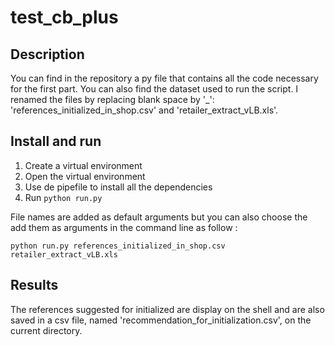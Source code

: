 # test_cb_plus

## Description
You can find in the repository a py file that contains all the code necessary for the first part. You can also find the dataset used to run the script. 
I renamed the files by replacing blank space by '_': 'references_initialized_in_shop.csv' and 'retailer_extract_vLB.xls'. 

## Install and run 
1. Create a virtual environment
2. Open the virtual environment
3. Use de pipefile to install all the dependencies
4. Run `python run.py ` 

File names are added as default arguments but you can also choose the add them as arguments in the command line as follow :

`python run.py references_initialized_in_shop.csv retailer_extract_vLB.xls `  


## Results
The references suggested for initialized are display on the shell and are also saved in a csv file, named 'recommendation_for_initialization.csv',  on the current directory. 
